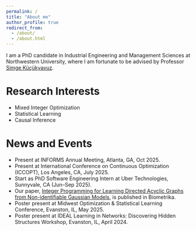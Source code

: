 ```yaml
---
permalink: /
title: "About me"
author_profile: true
redirect_from: 
  - /about/
  - /about.html
---
```


I am a PhD candidate in Industrial Engineering and Management Sciences at Northwestern University, where I am fortunate to be advised by Professor [Simge Küçükyavuz](https://users.iems.northwestern.edu/~simge/).

Research Interests
======
- Mixed Integer Optimization
- Statistical Learning
- Causal Inference


News and Events
======
- Present at INFORMS Annual Meeting, Atlanta, GA, Oct 2025.
- Present at International Conference on Continuous Optimization (ICCOPT), Los Angeles, CA, July 2025.
- Start as PhD Software Engineering Intern at Uber Technologies, Sunnyvale, CA (Jun–Sep 2025).
- Our paper, [Integer Programming for Learning Directed Acyclic Graphs from Non-identifiable Gaussian Models](https://academic.oup.com/biomet/advance-article-abstract/doi/10.1093/biomet/asaf032/8121152), is published in Biometrika.
- Poster present at Midwest Optimization & Statistical Learning Conference, Evanston, IL, May 2025.
- Poster present at IDEAL Learning in Networks: Discovering Hidden Structures Workshop, Evanston, IL, April 2024.